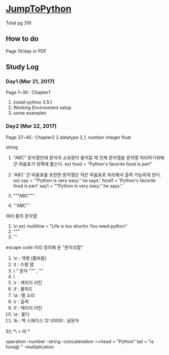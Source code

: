 # [JumpToPython](https://wikidocs.net/book/1) 
Total pg 319 

## How to do
Page 10/day in PDF

## Study Log
### Day1 (Mar 21, 2017)
Page 1~36 : Chapter1
1. Install python 3.5.1 
2. Working Environment setup
3. some examples 

### Day2 (Mar 22, 2017)
Page 37~45 : Chapter2
2.datatype
2_1. number
integer
float

string
1) "ABC"
문자열안에 문자의 소유문이 들어갈 때 전체 문자열을 문자열 처리하기위해 큰 따옴표가 양쪽에 붙는다. 
ex) food = "Python's favorite food is perl"

2) 'ABC'
큰 따옴표를 포한한 문자열은 작은 따옴표로 처리해서 출력 가능하게 한다.
ex) say = '"Python is very easy." he says.'
food1 = 'Python\'s favorite food is perl'
say1 = "\"Python is very easy.\" he says."

3) """ABC"""
4) '''ABC'''

여러 줄의 문자열 
1) \n
ex) multiline = "Life is too short\n You need python"
2) """ 
3) '''


escape code
미리 정의해 둔 "문자조합"
1) \n : 개행 (줄바꿈)
2) \t : 수평 탭
3) \\ " 문자 "\"" , ""
4) \
5) \r : 캐리지 리턴
6) \f : 폼피드
7) \a : 벨 소리
8) \r : 출력
9) \f : 캐리지 리턴
10) \a : 뫂디 
11) \b : 백 스페이스
12 \0000 : 널문자

5)) *\ =    마 *

operation
-number
-string
    -concatenation
    >>head = "Python"
    tail = "is funs@                                                     "
    -multiplication


